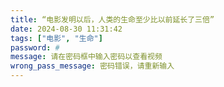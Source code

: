 ```yaml
---
title: “电影发明以后，人类的生命至少比以前延长了三倍”
date: 2024-08-30 11:31:42
tags: ["电影", "生命"]
password: #
message: 请在密码框中输入密码以查看视频
wrong_pass_message: 密码错误，请重新输入
---
```

<head>
  <link href="https://vjs.zencdn.net/8.16.1/video-js.css" rel="stylesheet" />
  <!-- 如果需要支持 IE8 (Video.js 版本7之前) -->
  <!-- <script src="https://vjs.zencdn.net/ie8/1.1.2/videojs-ie8.min.js"></script> -->

  <style>
    /* 默认样式 */
    .video-js {
      left: 70px;
      width: 800px;
      height: 500px;
    }

    /* 针对手机设备的样式调整 */
    @media screen and (max-width: 1300px) {
      .video-js {
        width: 100%;
        height: 0;
        left: 0;
        padding-top: 56.25%; /* 16:9 比例 */
        position: relative;
      }
      .video-js iframe {
        position: absolute;
        top: 0;
        width: 100%;
        height: 100%;
      }
    }
  </style>
</head>

<body>
  <video
    id="my-video"
    class="video-js"
    controls
    preload="auto"
    poster="./Picbase/JCL.webp"
    data-setup="{}"
  >
    <source src="#" type="application/x-mpegURL" />
    <source src="./filmbase/test.mp4" type="video/mp4" />
    <p class="vjs-no-js">
      Love U Forever
      <a href="https://videojs.com/html5-video-support/" target="_blank">supports HTML5 video</a>
    </p>
  </video>

  <script src="https://vjs.zencdn.net/8.16.1/video.min.js"></script>
</body>